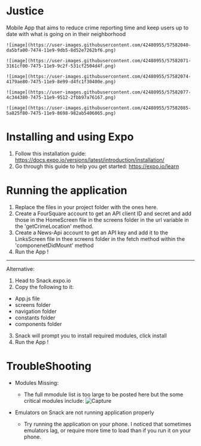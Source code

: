 # Justice
Mobile App that aims to reduce crime reporting time and keep users up to date with what is going on in their neighborhood 

    ![image](https://user-images.githubusercontent.com/42480955/57582040-da5bfa00-7474-11e9-9db5-8d52e7262bf6.png)

    ![image](https://user-images.githubusercontent.com/42480955/57582071-3161cf00-7475-11e9-9c2f-531cf2504d4f.png)

    ![image](https://user-images.githubusercontent.com/42480955/57582074-4179ae80-7475-11e9-8e99-d4fc1f30400e.png)

    ![image](https://user-images.githubusercontent.com/42480955/57582077-4c344380-7475-11e9-9512-2fbb97a76167.png)

    ![image](https://user-images.githubusercontent.com/42480955/57582085-5a825f80-7475-11e9-8698-982ab5406065.png)





# Installing and using Expo
1. Follow this installation guide: https://docs.expo.io/versions/latest/introduction/installation/
2. Go through this guide to help you get started: https://expo.io/learn

# Running the application
1. Replace the files in your project folder with the ones here. 
2. Create a FourSquare account to get an API client ID and secret and add those in the HomeScreen file in the screens folder in the url variable in the 'getCrimeLocation' method.
3. Create a News-Api account to get an API key and add it to the LinksScreen file in thee screens folder in the fetch method within the 'componenetDidMount' method
4. Run the App !
------------------------------------------
Alternative:
1. Head to Snack.expo.io
2. Copy the following to it:
  - App.js file
  - screens folder
  - navigation folder
  - constants folder
  - components folder
3. Snack will prompt you to install required modules, click install
4. Run the App !
  


# TroubleShooting
- Modules Missing:
  - The full mmodule list is too large to be posted here but the some critical modules include: 
  ![Capture](https://user-images.githubusercontent.com/42480955/57581969-12af0880-7474-11e9-9c12-7695b8a7f503.PNG)

- Emulators on Snack are not running application properly
  - Try running the application on your phone. I noticed that sometimes emulators lag, or require more time to load than if you run it on your phone.

  

